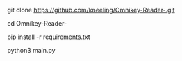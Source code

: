 git clone https://github.com/kneeling/Omnikey-Reader-.git

cd Omnikey-Reader-

pip install -r requirements.txt

python3 main.py
